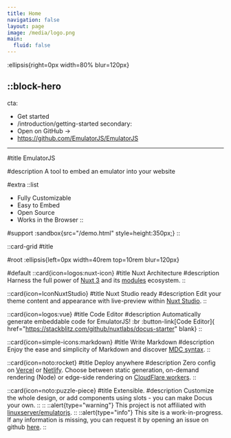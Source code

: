 ```yaml
---
title: Home
navigation: false
layout: page
image: /media/logo.png
main:
  fluid: false
---
```

:ellipsis{right=0px width=80% blur=120px}

::block-hero
---
cta:
  - Get started
  - /introduction/getting-started
secondary:
  - Open on GitHub →
  - https://github.com/EmulatorJS/EmulatorJS
---
#title
EmulatorJS

#description
A tool to embed an emulator into your website

#extra
  ::list
  - Fully Customizable
  - Easy to Embed
  - Open Source
  - Works in the Browser
  ::

#support
  :sandbox{src="/demo.html" style=height:350px;}
::

::card-grid
#title


#root
:ellipsis{left=0px width=40rem top=10rem blur=120px}

#default
  ::card{icon=logos:nuxt-icon}
  #title
  Nuxt Architecture
  #description
  Harness the full power of [Nuxt 3](https://v3.nuxtjs.org) and its [modules](https://modules.nuxtjs.org) ecosystem.
  ::

  ::card{icon=IconNuxtStudio}
  #title
  Nuxt Studio ready
  #description
  Edit your theme content and appearance with live-preview within [Nuxt Studio](https://nuxt.studio).
  ::

  ::card{icon=logos:vue}
  #title
  Code Editor
  #description
  Automatically generate embeddable code for EmulatorJS! :br
  :button-link[Code Editor]{ href="https://stackblitz.com/github/nuxtlabs/docus-starter" blank}
  ::

  ::card{icon=simple-icons:markdown}
  #title
  Write Markdown
  #description
  Enjoy the ease and simplicity of Markdown and discover [MDC syntax](https://content.nuxtjs.org/guide/writing/mdc).
  ::

  ::card{icon=noto:rocket}
  #title
  Deploy anywhere
  #description
  Zero config on [Vercel](https://vercel.com) or [Netlify](https://netlify.com). Choose between static generation, on-demand rendering (Node) or edge-side rendering on [CloudFlare workers](https://workers.cloudflare.com).
  ::

  ::card{icon=noto:puzzle-piece}
  #title
  Extensible.
  #description
  Customize the whole design, or add components using slots - you can make Docus your own.
  ::
::
::alert{type="warning"}
This project is not affiliated with <a href="https://github.com/linuxserver/emulatorjs" target="_blank">linuxserver/emulatorjs</a>.
::
::alert{type="info"}
This site is a work-in-progress. If any information is missing, you can request it by opening an issue on github <a href="https://github.com/EmulatorJS/emulatorjs.org/issues" target="_blank">here</a>.
::